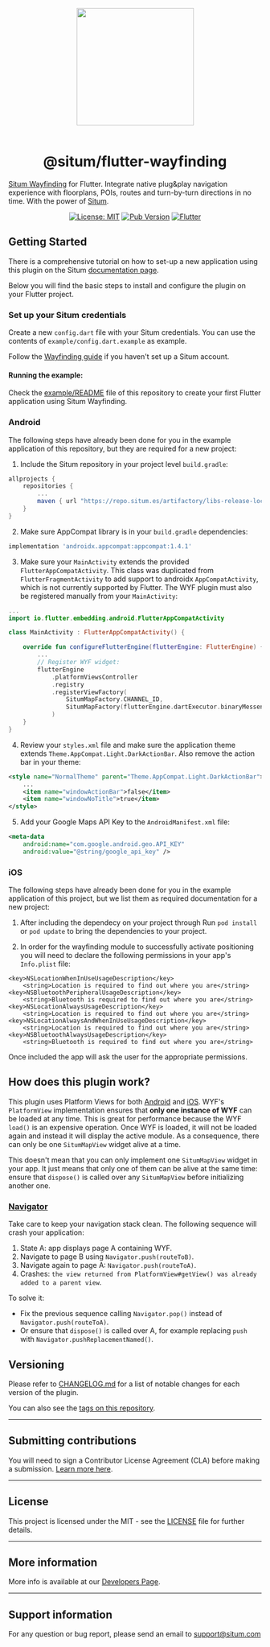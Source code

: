<p align="center"> <img width="233" src="https://situm.com/wp-content/themes/situm/img/logo-situm.svg" style="margin-bottom:1rem" />
<h1 align="center">@situm/flutter-wayfinding</h1>
</p>

<p align="center" style="text-align:center">

[Situm Wayfinding](https://situm.com/wayfinding) for Flutter. Integrate native plug&play navigation experience with floorplans, POIs, routes and turn-by-turn directions in no time. With the power of [Situm](https://www.situm.com/).

</p>

<div align="center" style="text-align:center">

[![License: MIT](https://img.shields.io/badge/License-MIT-blue.svg)](https://opensource.org/licenses/MIT)
[![Pub Version](https://img.shields.io/pub/v/situm_flutter_wayfinding?color=blueviolet)](https://pub.dev/packages/situm_flutter_wayfinding)
[![Flutter](https://img.shields.io/badge/{/}-flutter-blueviolet)](https://flutter.dev/)

</div>

## Getting Started

There is a comprehensive tutorial on how to set-up a new application using this plugin on the Situm [documentation page](https://situm.com/docs/a-basic-flutter-app/).

Below you will find the basic steps to install and configure the plugin on your Flutter project.

### Set up your Situm credentials

Create a new `config.dart` file with your Situm credentials. You can use the contents of `example/config.dart.example` as example.

Follow the [Wayfinding guide](https://situm.com/docs/first-steps-for-wayfinding/) if you haven't set
up a Situm account.

#### Running the example:

Check the [example/README](./example/README.md) file of this repository to create your first Flutter application using Situm Wayfinding.

### Android

The following steps have already been done for you in the example application of this repository, but they are required for a new project:

1. Include the Situm repository in your project level `build.gradle`:

```groovy
allprojects {
    repositories {
        ...
        maven { url "https://repo.situm.es/artifactory/libs-release-local" }
    }
}
```

2. Make sure AppCompat library is in your `build.gradle` dependencies:

```groovy
implementation 'androidx.appcompat:appcompat:1.4.1'
```

3. Make sure your `MainActivity` extends the provided `FlutterAppCompatActivity`.
   This class was duplicated from `FlutterFragmentActivity` to add support to androidx `AppCompatActivity`, which is not currently supported by Flutter.
   The WYF plugin must also be registered manually from your `MainActivity`:

```kotlin
...
import io.flutter.embedding.android.FlutterAppCompatActivity

class MainActivity : FlutterAppCompatActivity() {

    override fun configureFlutterEngine(flutterEngine: FlutterEngine) {
        ...
        // Register WYF widget:
        flutterEngine
            .platformViewsController
            .registry
            .registerViewFactory(
                SitumMapFactory.CHANNEL_ID,
                SitumMapFactory(flutterEngine.dartExecutor.binaryMessenger, this)
            )
    }
}
```

4. Review your `styles.xml` file and make sure the application theme extends `Theme.AppCompat.Light.DarkActionBar`.
   Also remove the action bar in your theme:

```xml
<style name="NormalTheme" parent="Theme.AppCompat.Light.DarkActionBar">
    ...
    <item name="windowActionBar">false</item>
    <item name="windowNoTitle">true</item>
</style>
```

5. Add your Google Maps API Key to the `AndroidManifest.xml` file:

```xml
<meta-data
    android:name="com.google.android.geo.API_KEY"
    android:value="@string/google_api_key" />
```

### iOS

The following steps have already been done for you in the example application of this project, but we list them as required documentation for a new project:

1. After including the dependecy on your project through Run `pod install` or `pod update` to bring the dependencies to your project.

2. In order for the wayfinding module to successfully activate positioning you will need to declare the following permissions in your app's `Info.plist` file:

```
<key>NSLocationWhenInUseUsageDescription</key>
	<string>Location is required to find out where you are</string>
<key>NSBluetoothPeripheralUsageDescription</key>
	<string>Bluetooth is required to find out where you are</string>
<key>NSLocationAlwaysUsageDescription</key>
	<string>Location is required to find out where you are</string>
<key>NSLocationAlwaysAndWhenInUseUsageDescription</key>
	<string>Location is required to find out where you are</string>
<key>NSBluetoothAlwaysUsageDescription</key>
	<string>Bluetooth is required to find out where you are</string>
```

Once included the app will ask the user for the appropriate permissions.

## How does this plugin work?

This plugin uses Platform Views for both [Android](https://docs.flutter.dev/development/platform-integration/android/platform-views)
and [iOS](https://docs.flutter.dev/development/platform-integration/ios/platform-views).
WYF's `PlatformView` implementation ensures that **only one instance of WYF** can be loaded at any time.
This is great for performance because the WYF `load()` is an expensive operation. Once WYF is loaded,
it will not be loaded again and instead it will display the active module.
As a consequence, there can only be one `SitumMapView` widget alive at a time.

This doesn't mean that you can only implement one `SitumMapView` widget in your app. It just means
that only one of them can be alive at the same time: ensure that `dispose()` is called over any
`SitumMapView` before initializing another one.

### [Navigator](https://docs.flutter.dev/development/ui/navigation)

Take care to keep your navigation stack clean. The following sequence will crash your application:

1. State A: app displays page A containing WYF.
2. Navigate to page B using `Navigator.push(routeToB)`.
3. Navigate again to page A: `Navigator.push(routeToA)`.
4. Crashes: `the view returned from PlatformView#getView() was already added to a parent view`.

To solve it:

- Fix the previous sequence calling `Navigator.pop()` instead of `Navigator.push(routeToA)`.
- Or ensure that `dispose()` is called over A, for example replacing `push` with
  `Navigator.pushReplacementNamed()`.

## Versioning

Please refer to [CHANGELOG.md](./CHANGELOG.md) for a list of notable changes for each version of the plugin.

You can also see the [tags on this repository](./tags).

---

## Submitting contributions

You will need to sign a Contributor License Agreement (CLA) before making a submission. [Learn more here](https://situm.com/contributions/).

---

## License

This project is licensed under the MIT - see the [LICENSE](./LICENSE) file for further details.

---

## More information

More info is available at our [Developers Page](https://situm.com/docs/01-introduction/).

---

## Support information

For any question or bug report, please send an email to [support@situm.com](mailto:support@situm.com)
